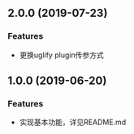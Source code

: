 ## 2.0.0 (2019-07-23)

### Features

* 更换uglify plugin传参方式

## 1.0.0 (2019-06-20)

### Features

* 实现基本功能，详见README.md
